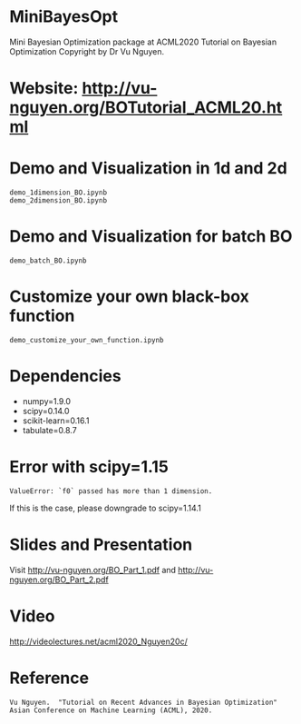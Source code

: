 # MiniBayesOpt
Mini Bayesian Optimization package at ACML2020 Tutorial on Bayesian Optimization
Copyright by Dr Vu Nguyen.

# Website: http://vu-nguyen.org/BOTutorial_ACML20.html

# Demo and Visualization in 1d and 2d
```
demo_1dimension_BO.ipynb
demo_2dimension_BO.ipynb
```

# Demo and Visualization for batch BO
```
demo_batch_BO.ipynb
```

# Customize your own black-box function
```
demo_customize_your_own_function.ipynb
```

# Dependencies
* numpy=1.9.0
* scipy=0.14.0
* scikit-learn=0.16.1
* tabulate=0.8.7

# Error with scipy=1.15
```
ValueError: `f0` passed has more than 1 dimension.
```
If this is the case, please downgrade to scipy=1.14.1

# Slides and Presentation
Visit http://vu-nguyen.org/BO_Part_1.pdf and http://vu-nguyen.org/BO_Part_2.pdf

# Video
http://videolectures.net/acml2020_Nguyen20c/

# Reference
```
Vu Nguyen.  "Tutorial on Recent Advances in Bayesian Optimization" Asian Conference on Machine Learning (ACML), 2020.
```
